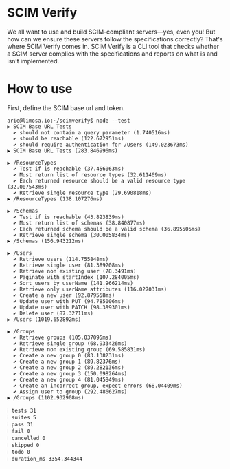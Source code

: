 # SCIM Verify

We all want to use and build SCIM-compliant servers—yes, even you! But how can we ensure these servers follow the specifications correctly? That's where SCIM Verify comes in. SCIM Verify is a CLI tool that checks whether a SCIM server complies with the specifications and reports on what is and isn’t implemented.

# How to use

First, define the SCIM base url and token.

~~~
arie@limosa.io:~/scimverify$ node --test
▶ SCIM Base URL Tests
  ✔ should not contain a query parameter (1.740516ms)
  ✔ should be reachable (122.672951ms)
  ✔ should require authentication for /Users (149.023673ms)
▶ SCIM Base URL Tests (283.846996ms)

▶ /ResourceTypes
  ✔ Test if is reachable (37.456063ms)
  ✔ Must return list of resource types (32.611469ms)
  ✔ Each returned resource should be a valid resource type (32.007543ms)
  ✔ Retrieve single resource type (29.690818ms)
▶ /ResourceTypes (138.107276ms)

▶ /Schemas
  ✔ Test if is reachable (43.823839ms)
  ✔ Must return list of schemas (38.840877ms)
  ✔ Each returned schema should be a valid schema (36.895505ms)
  ✔ Retrieve single schema (30.005834ms)
▶ /Schemas (156.943212ms)

▶ /Users
  ✔ Retrieve users (114.755848ms)
  ✔ Retrieve single user (81.389208ms)
  ✔ Retrieve non existing user (78.3491ms)
  ✔ Paginate with startIndex (107.284005ms)
  ✔ Sort users by userName (141.966214ms)
  ✔ Retrieve only userName attributes (116.027031ms)
  ✔ Create a new user (92.879558ms)
  ✔ Update user with PUT (94.785006ms)
  ✔ Update user with PATCH (98.389301ms)
  ✔ Delete user (87.32711ms)
▶ /Users (1019.652892ms)

▶ /Groups
  ✔ Retrieve groups (105.037095ms)
  ✔ Retrieve single group (68.933426ms)
  ✔ Retrieve non existing group (69.585831ms)
  ✔ Create a new group 0 (83.138231ms)
  ✔ Create a new group 1 (89.82376ms)
  ✔ Create a new group 2 (89.282136ms)
  ✔ Create a new group 3 (150.098264ms)
  ✔ Create a new group 4 (81.045849ms)
  ✔ Create an incorrect group, expect errors (68.04409ms)
  ✔ Assign user to group (292.486627ms)
▶ /Groups (1102.932908ms)

ℹ tests 31
ℹ suites 5
ℹ pass 31
ℹ fail 0
ℹ cancelled 0
ℹ skipped 0
ℹ todo 0
ℹ duration_ms 3354.344344
~~~

<style scoped>
.green {
    color: green;
}
</style>